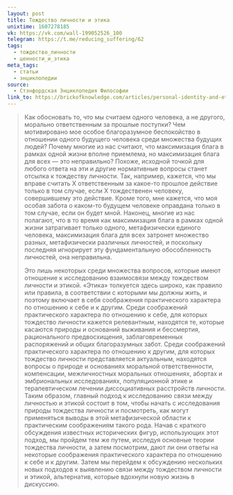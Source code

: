 ```yaml
---
layout: post
title: Тождество личности и этика
unixtime: 1607278185
vk: https://vk.com/wall-199052526_100
telegram: https://t.me/reducing_suffering/62
tags:
  - тождество_личности
  - ценности_и_этика
meta_tags:
  - статьи
  - энциклопедии
source:
  - Стэнфордская Энциклопедия Философии
link_to: https://brickofknowledge.com/articles/personal-identity-and-ethics
---
```

>Как обосновать то, что мы считаем одного человека, а не другого, морально ответственным за прошлые поступки? Чем мотивировано мое особое благоразумное беспокойство в отношении одного будущего человека среди множества будущих людей? Почему многие из нас считают, что максимизация блага в рамках одной жизни вполне приемлема, но максимизация блага для всех — это неправильно? Похоже, исходной точкой для любого ответа на эти и другие нормативные вопросы станет отсылка к тождеству личности. Так, например, кажется, что мы вправе считать X ответственным за какое-то прошлое действие только в том случае, если X тождественен человеку, совершившему это действие. Кроме того, мне кажется, что моя особая забота о каком-то будущем человеке оправдана только в том случае, если он будет мной. Наконец, многие из нас полагают, что в то время как максимизация блага в рамках одной жизни затрагивает только одного, метафизически единого человека, максимизация блага для всех затронет множество разных, метафизически различных личностей, и поскольку последняя игнорирует эту фундаментальную обособленность личностей, она неправильна. 
>
>Это лишь некоторых среди множества вопросов, которые имеют отношение к исследованию взаимосвязи между тождеством личности и этикой. «Этика» толкуется здесь широко, как правило или правила, в соответствии с которыми мы должны жить, и поэтому включает в себя соображения практического характера по отношению к себе и к другим. Среди соображений практического характера по отношению к себе, для которых тождество личности кажется релевантным, находятся те, которые касаются природы и оснований выживания и бессмертия, рационального предвосхищения, заблаговременных распоряжений и общих благоразумных забот. Среди соображений практического характера по отношению к другим, для которых тождество личности представляется актуальным, находятся вопросы о природе и основаниях моральной ответственности, компенсации, межличностных моральных отношениях, абортах и эмбриональных исследованиях, популяционной этике и терапевтическом лечении диссоциативных расстройств личности. Таким образом, главный подход к исследованию связи между личностью и этикой состоит в том, чтобы начать с исследования природы тождества личности и посмотреть, как могут применяться выводы в этой метафизической области к практическим соображениям такого рода. Начав с краткого обсуждения известных исторических фигур, использующих этот подход, мы пройдем тем же путем, исследуя основные теории тождества личности, а затем посмотрим, дают ли они ответы на некоторые соображения практического характера по отношению к себе и к другим. Затем мы перейдем к обсуждению нескольких новых подходов к выявлению связи между тождеством личности и этикой, альтернатив, которые вдохнули новую жизнь в дискуссию.